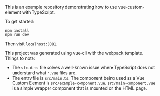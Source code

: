 This is an example repository demonstrating how to use vue-custom-element with TypeScript.

To get started:

```
npm install
npm run dev
```

Then visit `localhost:8081`.

This project was generated using vue-cli with the webpack template. Things to note:

- The `sfc.d.ts` file solves a well-known issue where TypeScript does not understand what `*.vue` files are.
- The entry file is `src/main.ts`. The component being used as a Vue Custom Element is `src/example-component.vue`. `src/main-component.vue` is a simple wrapper component that is mounted on the HTML page.